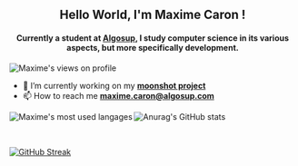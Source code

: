 <h2 align="center"> Hello World, I'm Maxime Caron !</h2> 
<h4 align="center"> Currently a student at <a href="https://algosup.com">Algosup</a>, I study computer science in its various aspects, but more specifically development.</h4>

<p align="left"> <img src="https://komarev.com/ghpvc/?username=MaximeAlgosup&color=blueviolet&style=plastic" alt="Maxime's views on profile" /> </p>

- 🔭 I’m currently working on my [**moonshot project**](https://github.com/MaximeAlgosup/Moonshot-Project)
- 📫 How to reach me **maxime.caron@algosup.com**

<img src="https://github-readme-stats.vercel.app/api/top-langs/?username=MaximeAlgosup&show_icons=true&locale=en&layout=donut" alt="Maxime's most used langages" align="left" />

![Anurag's GitHub stats](https://github-readme-stats.vercel.app/api?username=MaximeAlgosup&show_icons=true&theme=radical)

<br>

<a href="https://git.io/streak-stats" align="left"><img src="https://github-readme-streak-stats.herokuapp.com?user=MaximeAlgosup&theme=dark" alt="GitHub Streak" /></a>
